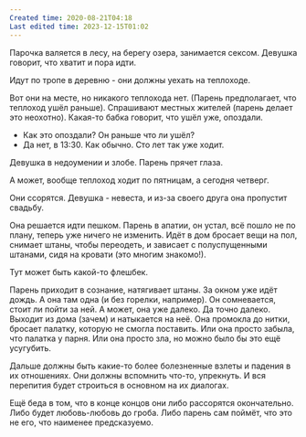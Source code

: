```yaml
---
Created time: 2020-08-21T04:18
Last edited time: 2023-12-15T01:02
---
```

Парочка валяется в лесу, на берегу озера, занимается сексом. Девушка говорит, что хватит и пора идти.

Идут по тропе в деревню - они должны уехать на теплоходе.

Вот они на месте, но никакого теплохода нет. (Парень предполагает, что теплоход ушёл раньше). Спрашивают местных жителей (парень делает это неохотно). Какая-то бабка говорит, что ушёл уже, опоздали.

- Как это опоздали? Он раньше что ли ушёл?
- Да нет, в 13:30. Как обычно. Сто лет так уже ходит.

Девушка в недоумении и злобе. Парень прячет глаза.

А может, вообще теплоход ходит по пятницам, а сегодня четверг.

Они ссорятся. Девушка - невеста, и из-за своего друга она пропустит свадьбу.

Она решается идти пешком. Парень в апатии, он устал, всё пошло не по плану, теперь уже ничего не изменить. Идёт в дом бросает вещи на пол, снимает штаны, чтобы переодеть, и зависает с полуспущенными штанами, сидя на кровати (это многим знакомо!).

Тут может быть какой-то флешбек.

Парень приходит в сознание, натягивает штаны. За окном уже идёт дождь. А она там одна (и без горелки, например). Он сомневается, стоит ли пойти за ней. А может, она уже далеко. Да точно далеко. Выходит из дома (зачем) и натыкается на неё. Она промокла до нитки, бросает палатку, которую не смогла поставить. Или она просто забыла, что палатка у парня. Или она просто зла, но можно было бы это ещё усугубить.

Дальше должны быть какие-то более болезненные взлеты и падения в их отношениях. Они должны вспомнить что-то, упрекнуть. И вся перепития будет строиться в основном на их диалогах.

Ещё беда в том, что в конце концов они либо рассорятся окончательно. Либо будет любовь-любовь до гроба. Либо парень сам поймёт, что это не его, что наименее предсказуемо.